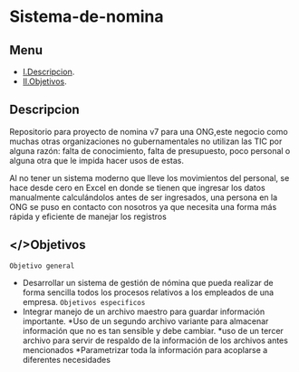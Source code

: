 # Sistema-de-nomina

## Menu
- [I.Descripcion](#Descripcion).
- [II.Objetivos](#Objetivos).

## <a name="Descripcion"></a>Descripcion
Repositorio para proyecto de nomina v7 para una ONG,este negocio
como muchas otras organizaciones no gubernamentales no utilizan las TIC por
alguna razón: falta de conocimiento, falta de presupuesto, poco personal o alguna
otra que le impida hacer usos de estas.

Al no tener un sistema moderno que lleve los movimientos del personal, se hace
desde cero en Excel en donde se tienen que ingresar los datos manualmente
calculándolos antes de ser ingresados, una persona en la ONG se puso en contacto
con nosotros ya que necesita una forma más rápida y eficiente de manejar los
registros

## <a name="Objetivos"></>Objetivos
`Objetivo general`
* Desarrollar un sistema de gestión de nómina que pueda realizar de forma sencilla todos los procesos relativos a los empleados de una empresa.
`Objetivos especificos`
* Integrar manejo de un archivo maestro para guardar información importante.
*Uso de un segundo archivo variante para almacenar información que no es tan sensible y debe cambiar.
*uso de un tercer archivo para servir de respaldo de la información de los archivos antes mencionados
*Parametrizar toda la información para acoplarse a diferentes necesidades
